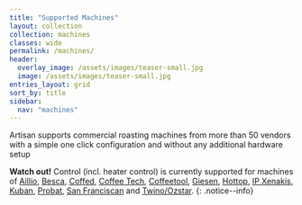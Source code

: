 ```yaml
---
title: "Supported Machines"
layout: collection
collection: machines
classes: wide
permalink: /machines/
header:
  overlay_image: /assets/images/teaser-small.jpg
  image: /assets/images/teaser-small.jpg
entries_layout: grid
sort_by: title
sidebar:
  nav: "machines"
---
```


Artisan supports commercial roasting machines from more than 50 vendors with a simple one click configuration and without any additional hardware setup

**Watch out!**
Control (incl. heater control) is currently supported for machines of [Aillio](/machines/aillio), [Besca](/machines/besca), [Coffed](/machines/coffed), [Coffee Tech](/machines/coffeetech), [Coffeetool](/machines/coffeetool), [Giesen](/machines/giesen), [Hottop](/machines/hottop), [IP Xenakis](/machines/ip), [Kuban](/machines/kuban), [Probat](/machines/probat), [San Franciscan](/machines/sf) and [Twino/Ozstar](/machines/twino-ozstar).
{: .notice--info}
